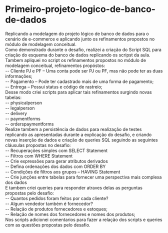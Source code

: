 # Primeiro-projeto-logico-de-banco-de-dados
Replicando a modelagem do projeto lógico de banco de dados para o cenário de e-commerce e aplicando junto os refinamentos propostos no módulo de modelagem conceitual.
<br>
Como demonstrado durante o desafio, realizei a criação do Script SQL para criação do esquema do banco de dados replicando os scripst da aula. Tambem apliquei no script
os refinamentos propostos no módulo de modelagem conceitual, refinamentos propóstos: <br>
-- Cliente PJ e PF – Uma conta pode ser PJ ou PF, mas não pode ter as duas informações;<br>
-- Pagamento – Pode ter cadastrado mais de uma forma de pagamento;<br>
-- Entrega – Possui status e código de rastreio;
<br>
Desse modo criei scripts para aplicar tais refinamentos surgindo novas tabelas:<br>
-- physicalperson <br>
-- legalperson <br>
-- delivery <br>
-- paymentforms <br>
-- orderspaymentforms
<br>
Realize tambem a persistência de dados para realização de testes replicando as apresentadas durante a explicação do desafio, e criando novas inserção de dados e criação de 
queries SQL seguindo as seguintes cláusulas propostas no desafio: <br>
-- Recuperações simples com SELECT Statement <br>
-- Filtros com WHERE Statement <br>
-- Crie expressões para gerar atributos derivados <br>
-- Defina ordenações dos dados com ORDER BY <br>
-- Condições de filtros aos grupos – HAVING Statement <br>
-- Crie junções entre tabelas para fornecer uma perspectiva mais complexa dos dados
<br>
E tambem criei queries para responder atraves delas as perguntas propostas pelo desafio:<br>
-- Quantos pedidos foram feitos por cada cliente?<br>
-- Algum vendedor também é fornecedor? <br>
-- Relação de produtos fornecedores e estoques; <br>
-- Relação de nomes dos fornecedores e nomes dos produtos;
<br>
Nos scripts adicionei comentarios para fazer a relação dos scripts e queries com as questões propostas pelo desafio.
